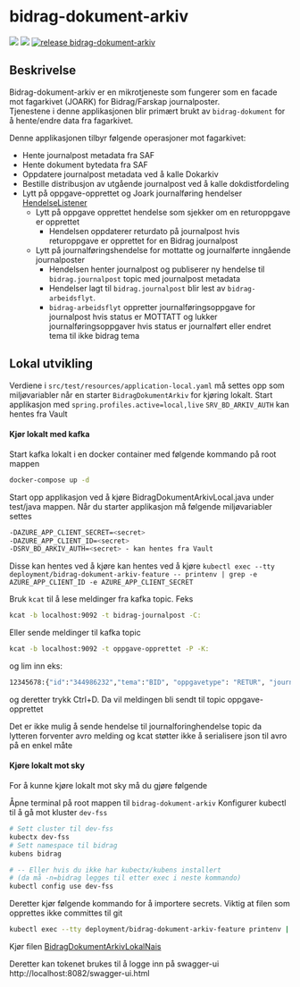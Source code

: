 # bidrag-dokument-arkiv

![](https://github.com/navikt/bidrag-dokument-arkiv/workflows/continuous%20integration/badge.svg)
![](https://github.com/navikt/bidrag-dokument-arkiv/workflows/test%20build%20on%20pull%20request/badge.svg)
[![release bidrag-dokument-arkiv](https://github.com/navikt/bidrag-dokument-arkiv/actions/workflows/release.yaml/badge.svg)](https://github.com/navikt/bidrag-dokument-arkiv/actions/workflows/release.yaml)

## Beskrivelse

Bidrag-dokument-arkiv er en mikrotjeneste som fungerer som en facade mot fagarkivet (JOARK) for Bidrag/Farskap journalposter.<br/>
Tjenestene i denne applikasjonen blir primært brukt av `bidrag-dokument` for å hente/endre data fra fagarkivet.

Denne applikasjonen tilbyr følgende operasjoner mot fagarkivet:

* Hente journalpost metadata fra SAF
* Hente dokument bytedata fra SAF
* Oppdatere journalpost metadata ved å kalle Dokarkiv
* Bestille distribusjon av utgående journalpost ved å kalle dokdistfordeling
* Lytt på oppgave-opprettet og Joark journalføring
  hendelser [HendelseListener](src/main/java/no/nav/bidrag/dokument/arkiv/kafka/HendelseListener.java)
    * Lytt på oppgave opprettet hendelse som sjekker om en returoppgave er opprettet
        * Hendelsen oppdaterer returdato på journalpost hvis returoppgave er opprettet for en Bidrag journalpost
    * Lytt på journalføringshendelse for mottatte og journalførte inngående journalposter
        * Hendelsen henter journalpost og publiserer ny hendelse til `bidrag.journalpost` topic med journalpost metadata
        * Hendelser lagt til `bidrag.journalpost` blir lest av `bidrag-arbeidsflyt`.
        * `bidrag-arbeidsflyt` oppretter journalføringsoppgave for journalpost hvis status er MOTTATT og lukker journalføringsoppgaver hvis status er
          journalført eller endret tema til ikke bidrag tema

## Lokal utvikling

Verdiene i `src/test/resources/application-local.yaml` må settes opp som miljøvariabler når en starter
`BidragDokumentArkiv` for kjøring lokalt. Start applikasjon med `spring.profiles.active=local,live`
`SRV_BD_ARKIV_AUTH` kan hentes fra Vault

#### Kjør lokalt med kafka

Start kafka lokalt i en docker container med følgende kommando på root mappen

````bash
docker-compose up -d
````

Start opp applikasjon ved å kjøre BidragDokumentArkivLocal.java under test/java mappen.
Når du starter applikasjon må følgende miljøvariabler settes

```bash
-DAZURE_APP_CLIENT_SECRET=<secret>
-DAZURE_APP_CLIENT_ID=<secret>
-DSRV_BD_ARKIV_AUTH=<secret> - kan hentes fra Vault
```

Disse kan hentes ved å kjøre kan hentes ved å
kjøre `kubectl exec --tty deployment/bidrag-dokument-arkiv-feature -- printenv | grep -e AZURE_APP_CLIENT_ID -e AZURE_APP_CLIENT_SECRET`

Bruk `kcat` til å lese meldinger fra kafka topic. Feks

````bash
kcat -b localhost:9092 -t bidrag-journalpost -C:
````

Eller sende meldinger til kafka topic

````bash
kcat -b localhost:9092 -t oppgave-opprettet -P -K:
````

og lim inn eks:

```bash
12345678:{"id":"344986232","tema":"BID", "oppgavetype": "RETUR", "journalpostId": "525112325", "versjon": "1"}
```

og deretter trykk Ctrl+D. Da vil meldingen bli sendt til topic oppgave-opprettet

Det er ikke mulig å sende hendelse til journalforinghendelse topic da lytteren forventer avro melding og kcat støtter ikke å serialisere json til avro
på en enkel måte

#### Kjøre lokalt mot sky

For å kunne kjøre lokalt mot sky må du gjøre følgende

Åpne terminal på root mappen til `bidrag-dokument-arkiv`
Konfigurer kubectl til å gå mot kluster `dev-fss`

```bash
# Sett cluster til dev-fss
kubectx dev-fss
# Sett namespace til bidrag
kubens bidrag 

# -- Eller hvis du ikke har kubectx/kubens installert 
# (da må -n=bidrag legges til etter exec i neste kommando)
kubectl config use dev-fss
```

Deretter kjør følgende kommando for å importere secrets. Viktig at filen som opprettes ikke committes til git

```bash
kubectl exec --tty deployment/bidrag-dokument-arkiv-feature printenv | grep -E 'AZURE_|_URL|SCOPE|SRV|NAIS_APP_NAME|TOPIC' > src/test/resources/application-lokal-nais-secrets.properties
```

Kjør filen [BidragDokumentArkivLokalNais](src/test/java/no/nav/bidrag/dokument/arkiv/BidragDokumentArkivLokalNais.java)

Deretter kan tokenet brukes til å logge inn på swagger-ui http://localhost:8082/swagger-ui.html